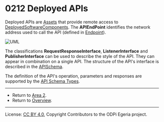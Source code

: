 <!-- SPDX-License-Identifier: CC-BY-4.0 -->
<!-- Copyright Contributors to the ODPi Egeria project. -->

# 0212 Deployed APIs

Deployed APIs are [Assets](0010-Base-Model.md) that provide remote access to [DeployedSoftwareComponents](0215-Software-Components.md).
The **APIEndPoint** identifies the network address used to call the API
(defined in [Endpoint](0026-Endpoints.md)).  

![UML](0212-Deployed-APIs.png#pagewidth)

The classifications **RequestResponseInterface**, **ListenerInterface** and **PublisherInterface** can be used to
describe the style of the API.  They can appear in combination on a single API.
The structure of the API's interface is described in the [APISchema](0536-API-Schemas.md).

The definition of the API's operation, parameters and responses are supported by the [API Schema Types](0536-API-Schemas.md).

----

* Return to [Area 2](Area-2-models.md).
* Return to [Overview](.).

----
License: [CC BY 4.0](https://creativecommons.org/licenses/by/4.0/),
Copyright Contributors to the ODPi Egeria project.